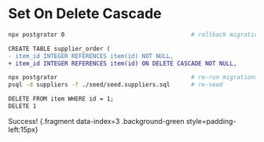 # Set On Delete Cascade

<div class='row'>
<div class='cell-4'>

```bash
npx postgrator 0                                    # rollback migrations
```

```diff {.fragment data-index=1}
CREATE TABLE supplier_order (
- item_id INTEGER REFERENCES item(id) NOT NULL,
+ item_id INTEGER REFERENCES item(id) ON DELETE CASCADE NOT NULL, 
```

</div>
<div class='cell-2 smallest'>

</div>
</div> <!-- end row -->

<div class='row'>
<div class='cell-4'>

```bash {#db-rollback .fragment data-index=2}
npx postgrator                                      # re-run migrations
psql -d suppliers -f ./seed/seed.suppliers.sql      # re-seed
```

</div>
<div class='cell-2 smallest'>
</div>
</div> <!-- end row -->


<div class='row'>
<div class='cell-4'>

```diff {.fragment data-index=3}
DELETE FROM item WHERE id = 1;
DELETE 1
```

</div>
<div class='cell-2 smallest'>

Success! {.fragment data-index=3 .background-green style=padding-left:15px}

</div>
</div>

